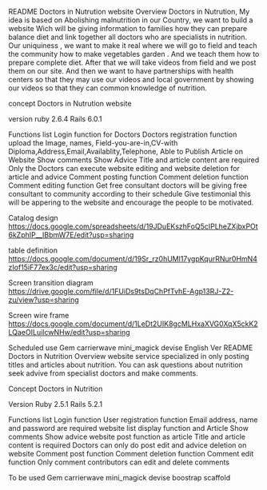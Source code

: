 README
Doctors in Nutrution website
Overview
Doctors in Nutrution, My idea is based on Abolishing malnutrition in our Country,  we want to build a website Wich will be giving information to families how they can prepare balance diet and link together  all doctors who are specialists in nutrition. Our uniquiness , we want to make it real where we will go to field and teach the community how to make vegetables garden . And we teach them how to prepare complete diet. After that we will take videos from field and we post them on our site. And then we want to have partnerships with health centers so that they may use our videos and local government by showing our videos so that they can common knowledge of nutrition.

concept
Doctors in Nutrution website

version
ruby 2.6.4 Rails 6.0.1

Functions list
 Login function for Doctors
 Doctors registration function
 upload the Image, names, Field-you-are-in,CV-with Diploma,Address,Email,Availablity,Telephone, Able to
 Publish Article on Website
 Show comments
 Show Advice
 Title and article content are required
 Only the Doctors can execute website editing and website deletion for article and advice
 Comment posting function
 Comment deletion function
 Comment editing function
 Get free consultant doctors will be giving free consultant to community according to their schedule
 Give testimonial this will be appering to the website and encourage the people to be motivated.
 
Catalog design
https://docs.google.com/spreadsheets/d/19JDuEKszhFoQ5cIPLheZXjbxPOt6kZphIP__IBbmW7E/edit?usp=sharing

table definition
https://docs.google.com/document/d/19Sr_rz0hUMl17ygpKqurRNur0HmN4zIof15iF77ex3c/edit?usp=sharing

Screen transition diagram
https://drive.google.com/file/d/1FUiDs9tsDqChPfTvhE-Agp13RJ-Z2-zu/view?usp=sharing

Screen wire frame
https://docs.google.com/document/d/1LeDt2UIK8gcMLHxaXVG0XqX5ckK2LQaeOILuiIcwNHw/edit?usp=sharing

Scheduled use Gem
carrierwave
mini_magick
devise
English Ver
README
Doctors in Nutrition
Overview
website service specialized in only posting titles and articles about nutrition. You can ask questions about nutrition seek advive from specialist doctors and make comments.

Concept
Doctors in Nutrition

Version
Ruby 2.5.1 Rails 5.2.1

Functions list
 Login function
 User registration function
 Email address, name and password are required
 website list display function and Article
 Show comments
 Show advice
 website post function as article
 Title and article content is required
 Doctors can only do post edit and advice deletion on website
 Comment post function
 Comment deletion function
 Comment edit function
 Only comment contributors can edit and delete comments
 

To be used Gem
carrierwave
mini_magick
devise
boostrap
scaffold

